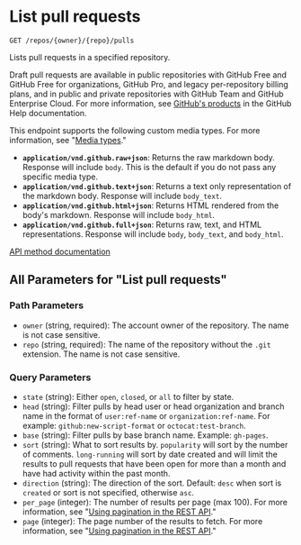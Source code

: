 # List pull requests

`GET /repos/{owner}/{repo}/pulls`

Lists pull requests in a specified repository.

Draft pull requests are available in public repositories with GitHub
Free and GitHub Free for organizations, GitHub Pro, and legacy per-repository billing
plans, and in public and private repositories with GitHub Team and GitHub Enterprise
Cloud. For more information, see [GitHub's products](https://docs.github.com/github/getting-started-with-github/githubs-products)
in the GitHub Help documentation.

This endpoint supports the following custom media types. For more information, see "[Media types](https://docs.github.com/rest/using-the-rest-api/getting-started-with-the-rest-api#media-types)."

- **`application/vnd.github.raw+json`**: Returns the raw markdown body. Response will include `body`. This is the default if you do not pass any specific media type.
- **`application/vnd.github.text+json`**: Returns a text only representation of the markdown body. Response will include `body_text`.
- **`application/vnd.github.html+json`**: Returns HTML rendered from the body's markdown. Response will include `body_html`.
- **`application/vnd.github.full+json`**: Returns raw, text, and HTML representations. Response will include `body`, `body_text`, and `body_html`.

[API method documentation](https://docs.github.com/rest/pulls/pulls#list-pull-requests)

## All Parameters for "List pull requests"

### Path Parameters

- `owner` (string, required): The account owner of the repository. The name is not case sensitive.
- `repo` (string, required): The name of the repository without the `.git` extension. The name is not case sensitive.
### Query Parameters

- `state` (string): Either `open`, `closed`, or `all` to filter by state.
- `head` (string): Filter pulls by head user or head organization and branch name in the format of `user:ref-name` or `organization:ref-name`. For example: `github:new-script-format` or `octocat:test-branch`.
- `base` (string): Filter pulls by base branch name. Example: `gh-pages`.
- `sort` (string): What to sort results by. `popularity` will sort by the number of comments. `long-running` will sort by date created and will limit the results to pull requests that have been open for more than a month and have had activity within the past month.
- `direction` (string): The direction of the sort. Default: `desc` when sort is `created` or sort is not specified, otherwise `asc`.
- `per_page` (integer): The number of results per page (max 100). For more information, see "[Using pagination in the REST API](https://docs.github.com/rest/using-the-rest-api/using-pagination-in-the-rest-api)."
- `page` (integer): The page number of the results to fetch. For more information, see "[Using pagination in the REST API](https://docs.github.com/rest/using-the-rest-api/using-pagination-in-the-rest-api)."